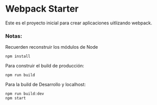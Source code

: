 # Webpack Starter
Este es el proyecto inicial para crear aplicaciones uitlizando webpack.

### Notas:
Recuerden reconstruir los módulos de Node
```
npm install
```

Para construir el build de producción:
```
npm run build
```

Para la build de Desarrollo y localhost:

```
npm run build:dev
npm start
```